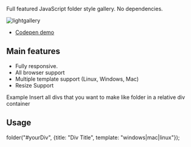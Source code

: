 Full featured JavaScript folder style gallery. No dependencies.

![lightgallery](https://raw.githubusercontent.com/bRexhmati/folder/master/Folder.png?token=AmmUJhISJqXCsitscEIJfLVi59QhbXUbks5cVi4ZwA%3D%3D)

* [Codepen demo](https://codepen.io/brexhmati/full/XORyjm)


## Main features

* Fully responsive.
* All browser support
* Multiple template support (Linux, Windows, Mac)
* Resize Support

Example
Insert all divs that you want to make like folder in a relative div container

## Usage
folder("#yourDiv", {title: "Div Title", template: "windows|mac|linux"});
